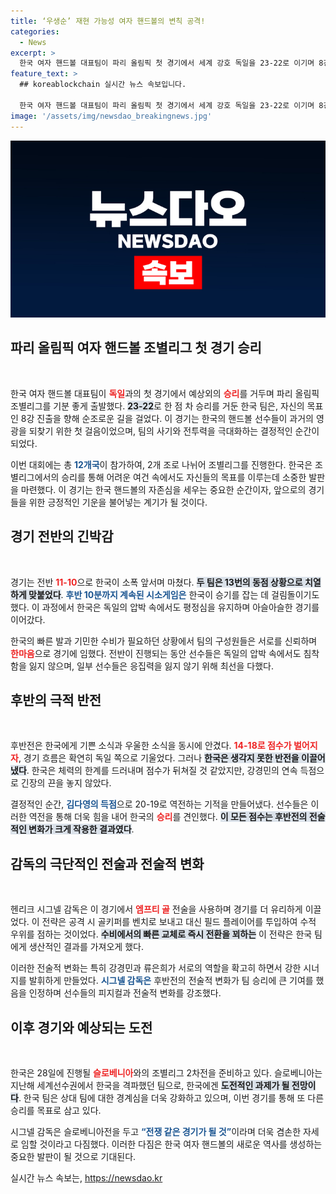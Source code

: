 ```yaml
---
title: ‘우생순’ 재현 가능성 여자 핸드볼의 변칙 공격!
categories:
  - News
excerpt: >
  한국 여자 핸드볼 대표팀이 파리 올림픽 첫 경기에서 세계 강호 독일을 23-22로 이기며 8강 진출의 청신호를 켰다. 공격과 수비에서의 대담한 전술이 빛을 발하며, 예상을 뒤엎는 역전극을 만들어냈다!
feature_text: >
  ## koreablockchain 실시간 뉴스 속보입니다.

  한국 여자 핸드볼 대표팀이 파리 올림픽 첫 경기에서 세계 강호 독일을 23-22로 이기며 8강 진출의 청신호를 켰다. 공격과 수비에서의 대담한 전술이 빛을 발하며, 예상을 뒤엎는 역전극을 만들어냈다!
image: '/assets/img/newsdao_breakingnews.jpg'
---
```


<p><img src="/assets/img/newsdao_breakingnews.jpg" alt="koreablockchain 속보" /></p>

<h2 data-ke-size="size26">파리 올림픽 여자 핸드볼 조별리그 첫 경기 승리</h2>

<p data-ke-size="size16">&nbsp;</p>

<p data-ke-size="size16">한국 여자 핸드볼 대표팀이 <b><span style="color: #ee2323;">독일</span></b>과의 첫 경기에서 예상외의 <b><span style="color: #ee2323;">승리</span></b>를 거두며 파리 올림픽 조별리그를 기분 좋게 출발했다. <b><span style="background-color: #21538527;">23-22</span></b>로 한 점 차 승리를 거둔 한국 팀은, 자신의 목표인 8강 진출을 향해 순조로운 길을 걸었다. 이 경기는 한국의 핸드볼 선수들이 과거의 영광을 되찾기 위한 첫 걸음이었으며, 팀의 사기와 전투력을 극대화하는 결정적인 순간이 되었다.</p>

<p data-ke-size="size16">이번 대회에는 총 <b><span style="color: #1a5490;">12개국</span></b>이 참가하여, 2개 조로 나뉘어 조별리그를 진행한다. 한국은 조별리그에서의 승리를 통해 어려운 여건 속에서도 자신들의 목표를 이루는데 소중한 발판을 마련했다. 이 경기는 한국 핸드볼의 자존심을 세우는 중요한 순간이자, 앞으로의 경기들을 위한 긍정적인 기운을 불어넣는 계기가 될 것이다.</p>

<h2 data-ke-size="size26">경기 전반의 긴박감</h2>

<p data-ke-size="size16">&nbsp;</p>

<p data-ke-size="size16">경기는 전반 <b><span style="color: #ee2323;">11-10</span></b>으로 한국이 소폭 앞서며 마쳤다. <b><span style="background-color: #21538527;">두 팀은 13번의 동점 상황으로 치열하게 맞붙었다</span></b>. <b><span style="color: #1a5490;">후반 10분까지 계속된 시소게임은</span></b> 한국이 승기를 잡는 데 걸림돌이기도 했다. 이 과정에서 한국은 독일의 압박 속에서도 평정심을 유지하며 아슬아슬한 경기를 이어갔다.</p>

<p data-ke-size="size16">한국의 빠른 발과 기민한 수비가 필요하던 상황에서 팀의 구성원들은 서로를 신뢰하며 <b><span style="color: #ee2323;">한마음</span></b>으로 경기에 임했다. 전반이 진행되는 동안 선수들은 독일의 압박 속에서도 침착함을 잃지 않으며, 일부 선수들은 응집력을 잃지 않기 위해 최선을 다했다.</p>

<h2 data-ke-size="size26">후반의 극적 반전</h2>

<p data-ke-size="size16">&nbsp;</p>

<p data-ke-size="size16">후반전은 한국에게 기쁜 소식과 우울한 소식을 동시에 안겼다. <b><span style="color: #ee2323;">14-18로 점수가 벌어지자</span></b>, 경기 흐름은 확연히 독일 쪽으로 기울었다. 그러나 <b><span style="background-color: #21538527;">한국은 생각지 못한 반전을 이끌어냈다</span></b>. 한국은 체력의 한계를 드러내며 점수가 뒤쳐질 것 같았지만, 강경민의 연속 득점으로 긴장의 끈을 놓지 않았다.</p>

<p data-ke-size="size16">결정적인 순간, <b><span style="color: #1a5490;">김다영의 득점</span></b>으로 20-19로 역전하는 기적을 만들어냈다. 선수들은 이러한 역전을 통해 더욱 힘을 내어 한국의 <b><span style="color: #ee2323;">승리</span></b>를 견인했다. <b><span style="background-color: #21538527;">이 모든 점수는 후반전의 전술적인 변화가 크게 작용한 결과였다</span></b>.</p>

<h2 data-ke-size="size26">감독의 극단적인 전술과 전술적 변화</h2>

<p data-ke-size="size16">&nbsp;</p>

<p data-ke-size="size16">헨리크 시그넬 감독은 이 경기에서 <b><span style="color: #ee2323;">엠프티 골</span></b> 전술을 사용하며 경기를 더 유리하게 이끌었다. 이 전략은 공격 시 골키퍼를 벤치로 보내고 대신 필드 플레이어를 투입하여 수적 우위를 점하는 것이었다. <b><span style="background-color: #21538527;">수비에서의 빠른 교체로 즉시 전환을 꾀하는</span></b> 이 전략은 한국 팀에게 생산적인 결과를 가져오게 했다.</p>

<p data-ke-size="size16">이러한 전술적 변화는 특히 강경민과 류은희가 서로의 역할을 확고히 하면서 강한 시너지를 발휘하게 만들었다. <b><span style="color: #1a5490;">시그넬 감독은</span></b> 후반전의 전술적 변화가 팀 승리에 큰 기여를 했음을 인정하며 선수들의 피지컬과 전술적 변화를 강조했다.</p>

<h2 data-ke-size="size26">이후 경기와 예상되는 도전</h2>

<p data-ke-size="size16">&nbsp;</p>

<p data-ke-size="size16">한국은 28일에 진행될 <b><span style="color: #ee2323;">슬로베니아</span></b>와의 조별리그 2차전을 준비하고 있다. 슬로베니아는 지난해 세계선수권에서 한국을 격파했던 팀으로, 한국에겐 <b><span style="background-color: #21538527;">도전적인 과제가 될 전망이다</span></b>. 한국 팀은 상대 팀에 대한 경계심을 더욱 강화하고 있으며, 이번 경기를 통해 또 다른 승리를 목표로 삼고 있다.</p>

<p data-ke-size="size16">시그넬 감독은 슬로베니아전을 두고 <b><span style="color: #1a5490;">“전쟁 같은 경기가 될 것”</span></b>이라며 더욱 겸손한 자세로 임할 것이라고 다짐했다. 이러한 다짐은 한국 여자 핸드볼의 새로운 역사를 생성하는 중요한 발판이 될 것으로 기대된다.</p>
실시간 뉴스 속보는, <a href="https://newsdao.kr" rel="dofollow">https://newsdao.kr</a>


